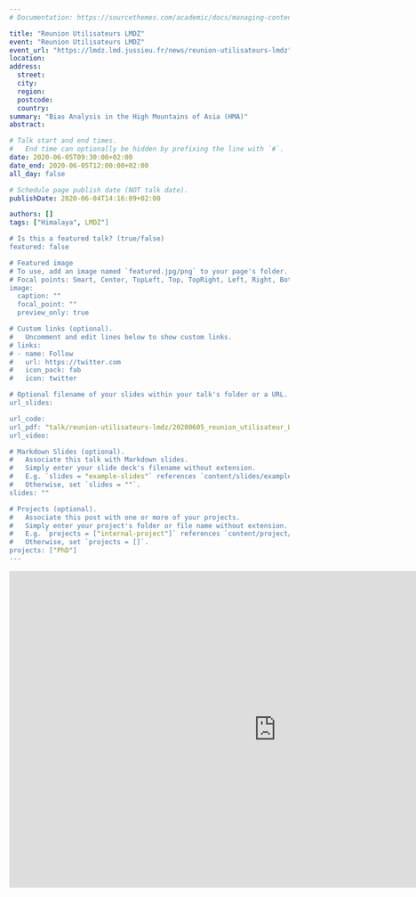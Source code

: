 ```yaml
---
# Documentation: https://sourcethemes.com/academic/docs/managing-content/

title: "Reunion Utilisateurs LMDZ"
event: "Reunion Utilisateurs LMDZ"
event_url: "https://lmdz.lmd.jussieu.fr/news/reunion-utilisateurs-lmdz"
location:
address:
  street:
  city:
  region:
  postcode:
  country:
summary: "Bias Analysis in the High Mountains of Asia (HMA)"
abstract:

# Talk start and end times.
#   End time can optionally be hidden by prefixing the line with `#`.
date: 2020-06-05T09:30:00+02:00
date_end: 2020-06-05T12:00:00+02:00
all_day: false

# Schedule page publish date (NOT talk date).
publishDate: 2020-06-04T14:16:09+02:00

authors: []
tags: ["Himalaya", LMDZ"]

# Is this a featured talk? (true/false)
featured: false

# Featured image
# To use, add an image named `featured.jpg/png` to your page's folder.
# Focal points: Smart, Center, TopLeft, Top, TopRight, Left, Right, BottomLeft, Bottom, BottomRight.
image:
  caption: ""
  focal_point: ""
  preview_only: true

# Custom links (optional).
#   Uncomment and edit lines below to show custom links.
# links:
# - name: Follow
#   url: https://twitter.com
#   icon_pack: fab
#   icon: twitter

# Optional filename of your slides within your talk's folder or a URL.
url_slides:

url_code:
url_pdf: "talk/reunion-utilisateurs-lmdz/20200605_reunion_utilisateur_LMDZ_LALANDE.pdf"
url_video:

# Markdown Slides (optional).
#   Associate this talk with Markdown slides.
#   Simply enter your slide deck's filename without extension.
#   E.g. `slides = "example-slides"` references `content/slides/example-slides.md`.
#   Otherwise, set `slides = ""`.
slides: ""

# Projects (optional).
#   Associate this post with one or more of your projects.
#   Simply enter your project's folder or file name without extension.
#   E.g. `projects = ["internal-project"]` references `content/project/deep-learning/index.md`.
#   Otherwise, set `projects = []`.
projects: ["PhD"]
---
```


<iframe src="https://docs.google.com/presentation/d/e/2PACX-1vRHdY_eBNj2N4LVoaeEm87s_OBZ4gG7Y0ejHYTNQWgJQevWNfjYJaV354gs_hh9ueYR0Xt2aKhbNh7c/embed?start=false&loop=false&delayms=3000" frameborder="0" width="960" height="569" allowfullscreen="true" mozallowfullscreen="true" webkitallowfullscreen="true"></iframe>
